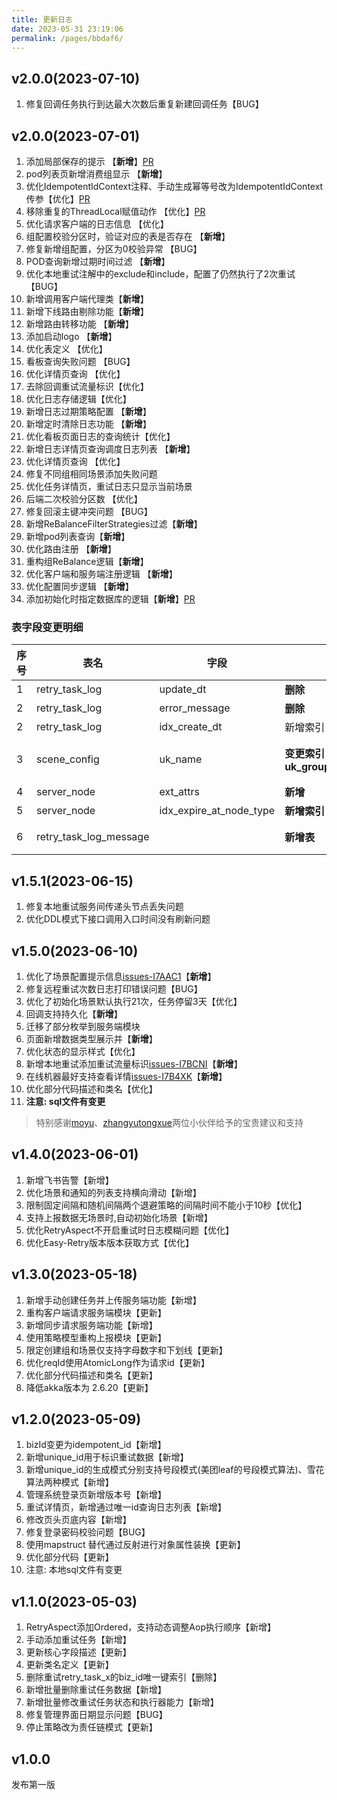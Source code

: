 ```yaml
---
title: 更新日志
date: 2023-05-31 23:19:06
permalink: /pages/bbdaf6/
---
```


## v2.0.0(2023-07-10)
1. 修复回调任务执行到达最大次数后重复新建回调任务【BUG】

## v2.0.0(2023-07-01)
1. 添加局部保存的提示 【**新增**】[PR](https://gitee.com/aizuda/easy-retry/pulls/7)
2. pod列表页新增消费组显示 【**新增**】
3. 优化IdempotentIdContext注释、手动生成幂等号改为IdempotentIdContext传参【优化】[PR](https://gitee.com/aizuda/easy-retry/pulls/6)
4. 移除重复的ThreadLocal赋值动作 【优化】[PR](https://gitee.com/aizuda/easy-retry/pulls/4)
5. 优化请求客户端的日志信息 【优化】
6. 组配置校验分区时，验证对应的表是否存在 【**新增**】
7. 修复新增组配置，分区为0校验异常 【BUG】
8. POD查询新增过期时间过滤 【**新增**】
9. 优化本地重试注解中的exclude和include，配置了仍然执行了2次重试 【BUG】
10. 新增调用客户端代理类【**新增**】
11. 新增下线路由剔除功能【**新增**】
12. 新增路由转移功能 【**新增**】
13. 添加启动logo 【**新增**】
14. 优化表定义 【优化】
15. 看板查询失败问题 【BUG】
16. 优化详情页查询 【优化】
17. 去除回调重试流量标识【优化】
18. 优化日志存储逻辑【优化】
19. 新增日志过期策略配置 【**新增**】
20. 新增定时清除日志功能 【**新增**】
21. 优化看板页面日志的查询统计【优化】
22. 新增日志详情页查询调度日志列表 【**新增**】
23. 优化详情页查询 【优化】
24. 修复不同组相同场景添加失败问题 
25. 优化任务详情页，重试日志只显示当前场景 
26. 后端二次校验分区数 【优化】
27. 修复回滚主键冲突问题 【BUG】
28. 新增ReBalanceFilterStrategies过滤【**新增**】
29. 新增pod列表查询【**新增**】
30. 优化路由注册 【**新增**】
31. 重构组ReBalance逻辑【**新增**】
32. 优化客户端和服务端注册逻辑 【**新增**】
33. 优化配置同步逻辑 【**新增**】
34. 添加初始化时指定数据库的逻辑【**新增**】[PR](https://gitee.com/aizuda/easy-retry/pulls/1)
### 表字段变更明细
|序号|表名|字段|操作|描述|
|-|-|-|-|-|
|1|retry_task_log|update_dt|**删除**|更新时间|
|2|retry_task_log|error_message|**删除**|异常信息|
|2|retry_task_log|idx_create_dt|新增索引||
|3|scene_config|uk_name|**变更索引uk_group_name_scene_name**|group_name、scene_name联合索引|
|4|server_node|ext_attrs|**新增**|扩展字段|
|5|server_node|idx_expire_at_node_type|**新增索引**||
|6|retry_task_log_message||**新增表**|任务调度日志信息记录表|

## v1.5.1(2023-06-15)
1. 修复本地重试服务间传递头节点丢失问题
2. 优化DDL模式下接口调用入口时间没有刷新问题


## v1.5.0(2023-06-10)
1. 优化了场景配置提示信息[issues-I7AAC1](https://gitee.com/aizuda/easy-retry/issues/I7AAC1)【**新增**】
2. 修复远程重试次数日志打印错误问题【BUG】
3. 优化了初始化场景默认执行21次，任务停留3天【优化】
4. 回调支持持久化【**新增**】
5. 迁移了部分枚举到服务端模块
6. 页面新增数据类型展示并【**新增**】
7. 优化状态的显示样式【优化】
8. 新增本地重试添加重试流量标识[issues-I7BCNI](https://gitee.com/aizuda/easy-retry/issues/I7BCNI)【**新增**】
9. 在线机器最好支持查看详情[issues-I7B4XK](https://gitee.com/aizuda/easy-retry/issues/I7B4XK)【**新增**】
10. 优化部分代码描述和类名【优化】
11. **注意: sql文件有变更**
> 特别感谢[moyu](https://gitee.com/moyucoder)、[zhangyutongxue](https://gitee.com/zhangyutongxue)两位小伙伴给予的宝贵建议和支持

## v1.4.0(2023-06-01)
1. 新增飞书告警【新增】
2. 优化场景和通知的列表支持横向滑动【新增】
3. 限制固定间隔和随机间隔两个退避策略的间隔时间不能小于10秒【优化】
4. 支持上报数据无场景时,自动初始化场景【新增】
5. 优化RetryAspect不开启重试时日志模糊问题【优化】
6. 优化Easy-Retry版本版本获取方式【优化】

## v1.3.0(2023-05-18)

1. 新增手动创建任务并上传服务端功能【新增】
2. 重构客户端请求服务端模块【更新】
3. 新增同步请求服务端功能【新增】
4. 使用策略模型重构上报模块【更新】
5. 限定创建组和场景仅支持字母数字和下划线【更新】
6. 优化reqId使用AtomicLong作为请求id【更新】
7. 优化部分代码描述和类名【更新】
8. 降低akka版本为 2.6.20【更新】

## v1.2.0(2023-05-09)

1. bizId变更为idempotent_id【新增】
2. 新增unique_id用于标识重试数据【新增】
3. 新增unique_id的生成模式分别支持号段模式(美团leaf的号段模式算法)、雪花算法两种模式【新增】
4. 管理系统登录页新增版本号【新增】
5. 重试详情页，新增通过唯一id查询日志列表【新增】
6. 修改页头页底内容【新增】
7. 修复登录密码校验问题【BUG】
8. 使用mapstruct 替代通过反射进行对象属性装换【更新】
9. 优化部分代码【更新】
10. 注意: 本地sql文件有变更

## v1.1.0(2023-05-03)

1. RetryAspect添加Ordered，支持动态调整Aop执行顺序【新增】
2. 手动添加重试任务【新增】
3. 更新核心字段描述【更新】
4. 更新类名定义【更新】
5. 删除重试retry_task_x的biz_id唯一键索引【删除】
6. 新增批量删除重试任务数据【新增】
7. 新增批量修改重试任务状态和执行器能力【新增】
8. 修复管理界面日期显示问题【BUG】
9. 停止策略改为责任链模式【更新】

## v1.0.0
发布第一版
